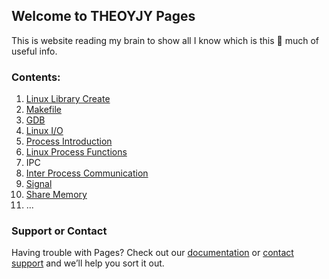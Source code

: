 ## Welcome to THEOYJY Pages

This is website reading my brain to show all I know which is this 🤏 much of useful info.

### Contents:

1. [Linux Library Create](Doc/libraryLinkage)
2. [Makefile](Doc/makefile.md)
3. [GDB](Doc/gdb.md)
4. [Linux I/O](Doc/Linux_I_O.md)
5. [Process Introduction](/Doc/processIntro.md)
6. [Linux Process Functions](/Doc/processLinux.md)
7. IPC
  1. [Inter Process Communication](/Doc/InterProcessCommunication.md)
  2. [Signal](/Doc/signal.md)
  3. [Share Memory](/Doc/shareMemory.md)
8. ...




### Support or Contact

Having trouble with Pages? Check out our [documentation](https://docs.github.com/categories/github-pages-basics/) or [contact support](https://support.github.com/contact) and we’ll help you sort it out.
